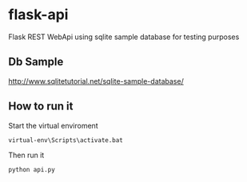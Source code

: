 # flask-api
Flask REST WebApi using sqlite sample database for testing purposes

## Db Sample
http://www.sqlitetutorial.net/sqlite-sample-database/

## How to run it

Start the virtual enviroment
```
virtual-env\Scripts\activate.bat
```
Then run it
```
python api.py
```

